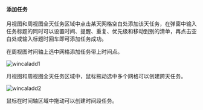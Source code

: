 #### 添加任务

月视图和周视图全天任务区域中点击某天网格空白处添加该天任务，在弹窗中输入任务标题的同时可以设置时间、提醒、重复、优先级和移动到别的清单，再点击空白处或输入标题时回车即可添加任务成功。

在周视图时间轴上选中网格添加任务带上时间点。

![wincaladd1](../../images/pc/calendar/4.1.png)

月视图和周视图全天任务区域中，鼠标拖动选中多个网格可以创建跨天任务。

![wincaladd2](../../images/pc/calendar/4.2.png)

鼠标在时间轴区域中拖动可以创建时间段任务。


